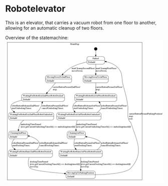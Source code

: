# Robotelevator

This is an elevator, that carries a vacuum robot from one floor to another, allowing for an automatic cleanup of two floors.

Overview of the statemachine:
![Statemachine](src/statemachine/RobotelevatorStatemachine_sm.png)
